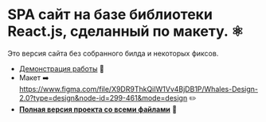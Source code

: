 # SPA сайт на базе библиотеки React.js, сделанный по макету. ⚛️    

Это версия сайта без собранного билда и некоторых фиксов.  
  
- [Демонстрация работы](https://feni.pages.dev/) 🔗  
- Макет ➡️ https://www.figma.com/file/X9DR9ThkQiIW1Vv4BjDB1P/Whales-Design-2.0?type=design&node-id=299-461&mode=design ✏️  
- [**Полная версия проекта со всеми файлами**](https://github.com/jkenix/jkenix-project/tree/feni-website) 🔨   


